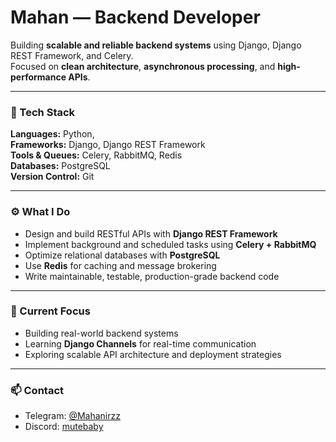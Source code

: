 # Mahan — Backend Developer

Building **scalable and reliable backend systems** using Django, Django REST Framework, and Celery.  
Focused on **clean architecture**, **asynchronous processing**, and **high-performance APIs**.

---

### 🧠 Tech Stack

**Languages:** Python, <br/>
**Frameworks:** Django, Django REST Framework  
**Tools & Queues:** Celery, RabbitMQ, Redis  
**Databases:** PostgreSQL  
**Version Control:** Git  

---

### ⚙️ What I Do

- Design and build RESTful APIs with **Django REST Framework**  
- Implement background and scheduled tasks using **Celery + RabbitMQ**  
- Optimize relational databases with **PostgreSQL**  
- Use **Redis** for caching and message brokering  
- Write maintainable, testable, production-grade backend code  

---

### 🚀 Current Focus

- Building real-world backend systems  
- Learning **Django Channels** for real-time communication  
- Exploring scalable API architecture and deployment strategies  

---

### 📫 Contact

- Telegram: [@Mahanirzz](https://t.me/Mahaniirrzz)  
- Discord: [mutebaby](https://discord.com/users/mutebaby)
